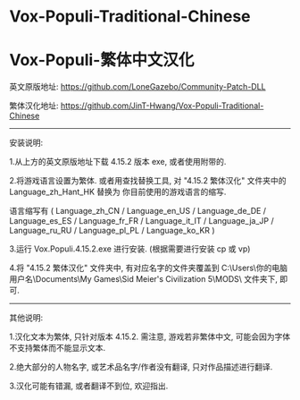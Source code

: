 # Vox-Populi-Traditional-Chinese
# Vox-Populi-繁体中文汉化



英文原版地址: https://github.com/LoneGazebo/Community-Patch-DLL

繁体汉化地址: https://github.com/JinT-Hwang/Vox-Populi-Traditional-Chinese

------

安装说明:

1.从上方的英文原版地址下载 4.15.2 版本 exe, 或者使用附带的.


2.将游戏语言设置为繁体. 或者用查找替换工具, 对 "4.15.2 繁体汉化" 文件夹中的 Language_zh_Hant_HK 替换为 你目前使用的游戏语言的缩写. 

语言缩写有 ( Language_zh_CN / Language_en_US / Language_de_DE / Language_es_ES / Language_fr_FR / Language_it_IT / Language_ja_JP / Language_ru_RU / Language_pl_PL / Language_ko_KR )


3.运行 Vox.Populi.4.15.2.exe 进行安装. (根据需要进行安装 cp 或 vp)


4.将 "4.15.2 繁体汉化" 文件夹中, 有对应名字的文件夹覆盖到
C:\Users\你的电脑用户名\Documents\My Games\Sid Meier's Civilization 5\MODS\ 文件夹下, 即可.

------

其他说明:


1.汉化文本为繁体, 只针对版本 4.15.2. 需注意, 游戏若非繁体中文, 可能会因为字体不支持繁体而不能显示文本. 


2.绝大部分的人物名字, 或艺术品名字/作者没有翻译, 只对作品描述进行翻译.


3.汉化可能有错漏, 或者翻译不到位, 欢迎指出.

